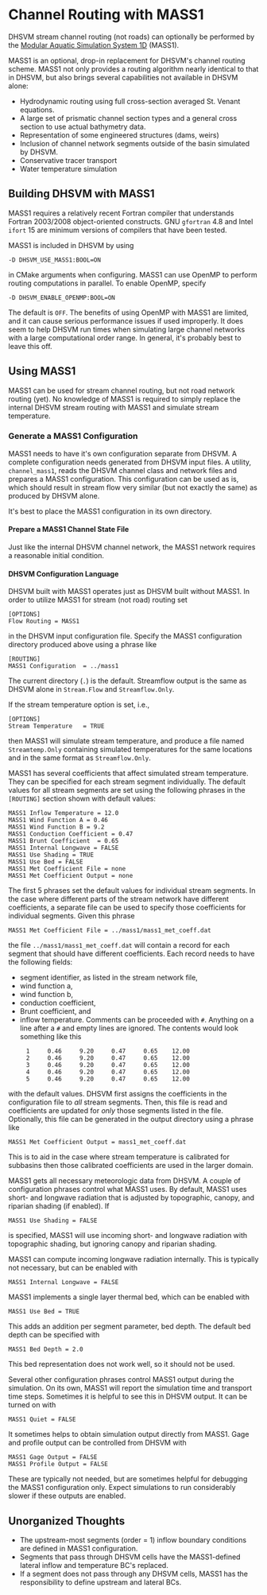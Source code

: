 # Channel Routing with MASS1 #

DHSVM stream channel routing (not roads) can optionally be performed by the
[Modular Aquatic Simulation System 1D](https://github.com/pnnl/mass1) (MASS1).  

MASS1 is an optional, drop-in replacement for DHSVM's channel routing
scheme.  MASS1 not only provides a routing algorithm nearly identical to that
in DHSVM, but also brings several capabilities not
available in DHSVM alone:

 - Hydrodynamic routing using full cross-section averaged St. Venant
   equations.  
 - A large set of prismatic channel section types and a general cross
   section to use actual bathymetry data.
 - Representation of some engineered structures (dams, weirs)
 - Inclusion of channel network segments outside of the basin
   simulated by DHSVM.
 - Conservative tracer transport
 - Water temperature simulation
 
## Building DHSVM with MASS1 ##

MASS1 requires a relatively recent Fortran compiler that understands
Fortran 2003/2008 object-oriented constructs. GNU `gfortran` 4.8 and
Intel `ifort` 15 are minimum versions of compilers that  have been tested.  

MASS1 is included in DHSVM by using 
```
-D DHSVM_USE_MASS1:BOOL=ON
```
in CMake arguments when configuring.  MASS1 can use OpenMP to perform
routing computations in parallel. To enable OpenMP, specify
```
-D DHSVM_ENABLE_OPENMP:BOOL=ON
```
The default is `OFF`. The benefits of using OpenMP with MASS1 are
limited, and it can cause serious performance issues if used
improperly.  It does seem to help DHSVM run times when simulating
large channel networks with a large computational order range.  In
general, it's probably best to leave this off.  

## Using MASS1 ##

MASS1 can be used for stream channel routing, but not road network
routing (yet).  No knowledge of MASS1 is required to simply replace
the internal DHSVM stream routing with MASS1 and simulate stream
temperature.  

### Generate a MASS1 Configuration ###

MASS1 needs to have it's own configuration separate from DHSVM.  A
complete configuration needs generated from DHSVM input files.  A
utility, `channel_mass1`, reads the DHSVM channel class and network
files and prepares a MASS1 configuration.  This configuration can be
used as is, which should result in stream flow very similar
(but not exactly the same) as produced by DHSVM alone.  

It's best to place the MASS1 configuration in its own directory.  

#### Prepare a MASS1 Channel State File ####

Just like the internal DHSVM channel network, the MASS1 network
requires a reasonable initial condition.  

#### DHSVM Configuration Language ####

DHSVM built with MASS1 operates just as DHSVM built without MASS1.  In
order to utilize MASS1 for stream (not road) routing set
```
[OPTIONS]
Flow Routing = MASS1
```
in the  DHSVM input configuration file.  Specify the MASS1
configuration directory produced above using a phrase like
```
[ROUTING]
MASS1 Configuration  = ../mass1
```
The current directory (`.`) is the default. Streamflow output is the same
as DHSVM alone in `Stream.Flow` and `Streamflow.Only`.  

If the stream temperature option is set, i.e.,
```
[OPTIONS]
Stream Temperature   = TRUE
```
then MASS1 will simulate stream temperature, and produce a file named
`Streamtemp.Only` containing simulated temperatures for the same
locations and in the same format as `Streamflow.Only`.  

MASS1 has several coefficients that affect simulated stream
temperature.   They can be specified for each stream segment
individually. The default values for all stream segments are set using
the following phrases in the `[ROUTING]` section shown with default
values: 
```
MASS1 Inflow Temperature = 12.0
MASS1 Wind Function A = 0.46
MASS1 Wind Function B = 9.2
MASS1 Conduction Coefficient = 0.47
MASS1 Brunt Coefficient  = 0.65
MASS1 Internal Longwave = FALSE
MASS1 Use Shading = TRUE
MASS1 Use Bed = FALSE
MASS1 Met Coefficient File = none
MASS1 Met Coefficient Output = none
```
The first 5 phrases set the default values for individual stream
segments. In the case where different parts of the stream network have
different coefficients, a separate file can be used to specify those
coefficients for individual segments. Given this phrase
```
MASS1 Met Coefficient File = ../mass1/mass1_met_coeff.dat
```
the file `../mass1/mass1_met_coeff.dat` will contain a record for each
segment that should have different coefficients.  Each record needs to
have the following fields:
   * segment identifier, as listed in the stream network file,
   * wind function a,
   * wind function b,
   * conduction coefficient, 
   * Brunt coefficient, and
   * inflow temperature.
Comments can be proceeded with `#`. Anything on a line after a `#` and
empty lines are ignored.  The contents would look something like this
```
     1     0.46     9.20     0.47     0.65    12.00
     2     0.46     9.20     0.47     0.65    12.00
     3     0.46     9.20     0.47     0.65    12.00
     4     0.46     9.20     0.47     0.65    12.00
     5     0.46     9.20     0.47     0.65    12.00
```
with the default values.  DHSVM first assigns the coefficients in the
configuration file to *all* stream segments. Then, this file is read
and coefficients are updated for *only* those segments listed in the
file.  Optionally, this file can be generated in the output directory
using a phrase like 
```
MASS1 Met Coefficient Output = mass1_met_coeff.dat

```
This is to aid in the case where stream temperature is calibrated for
subbasins then those calibrated coefficients are used in the larger
domain.  

MASS1 gets all necessary meteorologic data from DHSVM.  A couple of
configuration phrases control what MASS1 uses.  By default, MASS1 uses
short- and longwave radiation that is adjusted by topographic, canopy,
and riparian shading (if enabled).  If 
``` 
MASS1 Use Shading = FALSE
``` 
is specified, MASS1 will use incoming short- and longwave
radiation with topographic shading, but ignoring canopy and riparian
shading.

MASS1 can compute incoming longwave radiation internally. This is
typically not necessary, but can be enabled with
```
MASS1 Internal Longwave = FALSE
```

MASS1 implements a single layer thermal bed, which can be enabled with
```
MASS1 Use Bed = TRUE
```
This adds an addition per segment parameter, bed depth. The default
bed depth can be specified with
```
MASS1 Bed Depth = 2.0
```
This bed representation does not work well, so it should not be used.  

Several other configuration phrases control MASS1 output during the
simulation. On its own, MASS1 will report the simulation time and
transport time steps. Sometimes it is helpful to see this in DHSVM
output. It can be turned on with
```
MASS1 Quiet = FALSE
```
It sometimes helps to obtain simulation output directly from
MASS1. Gage and profile output can be controlled from DHSVM with
```
MASS1 Gage Output = FALSE
MASS1 Profile Output = FALSE
```
These are typically not needed, but are sometimes helpful for debugging the
MASS1 configuration only.  Expect simulations to run considerably
slower if these outputs are enabled.  

## Unorganized Thoughts

  * The upstream-most segments (order = 1) inflow boundary conditions
    are defined in MASS1 configuration.  
  * Segments that pass through DHSVM cells have the MASS1-defined
    lateral inflow and temperature BC's replaced.  
  * If a segment does not pass through any DHSVM cells, MASS1 has the
    responsibility to define upstream and lateral BCs.  
